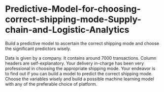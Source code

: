 # Predictive-Model-for-choosing-correct-shipping-mode-Supply-chain-and-Logistic-Analytics
Build a predictive model to ascertain the correct shipping mode and choose the significant predictors wisely.

Data is given by a company. It contains around 7000 transactions. Column headers are self-explanatory. 
Your delivery in-charge has been very professional in choosing the appropriate shipping mode. Your endeavor is to find out if you can build a model to predict the correct shipping mode. 
Choose the variables wisely and build a possible machine learning model with any of the preferable choice of platform.
